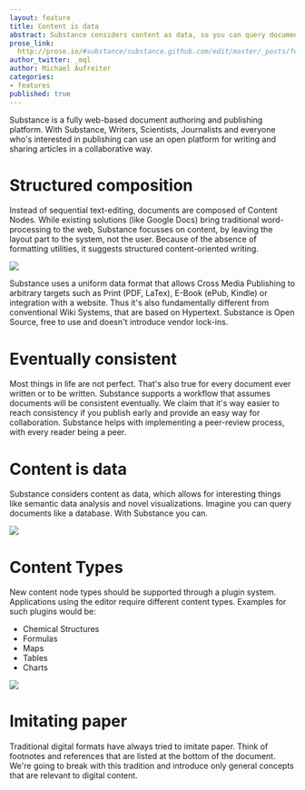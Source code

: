 ```yaml
---
layout: feature
title: Content is data
abstract: Substance considers content as data, so you can query documents like a database.
prose_link:
  http://prose.io/#substance/substance.github.com/edit/master/_posts/features/0100-01-01-content-is-data.md
author_twitter: _mql
author: Michael Aufreiter
categories:
- features
published: true
---
```


Substance is a fully web-based document authoring and publishing platform. With Substance, Writers, Scientists, Journalists and everyone who's interested in publishing can use an open platform for writing and sharing articles in a collaborative way. 

# Structured composition

Instead of sequential text-editing, documents are composed of Content Nodes. While existing solutions (like Google Docs) bring traditional word-processing to the web, Substance focusses on content, by leaving the layout part to the system, not the user. Because of the absence of formatting utilities, it suggests structured content-oriented writing. 


![](http://substance-assets.s3.amazonaws.com/29/0cff0d34004080f40be83968f81af2/editing.png)

Substance uses a uniform data format that allows Cross Media Publishing to arbitrary targets such as Print (PDF, LaTex), E-Book (ePub, Kindle) or integration with a website. Thus it's also fundamentally different from conventional Wiki Systems, that are based on Hypertext. Substance is Open Source, free to use and doesn't introduce vendor lock-ins.

# Eventually consistent

Most things in life are not perfect. That's also true for every document ever written or to be written. Substance supports a workflow that assumes documents will be consistent eventually. We claim that it's way easier to reach consistency if you publish early and provide an easy way for collaboration. Substance helps with implementing a peer-review process, with every reader being a peer.


# Content is data

Substance considers content as data, which allows for interesting things like semantic data analysis and novel visualizations. Imagine you can query documents like a database. With Substance you can.


![](/images/illustrations/content-is-data.png)


# Content Types

New content node types should be supported through a plugin system. Applications using the editor require different content types. Examples for such plugins would be:

- Chemical Structures
- Formulas
- Maps
- Tables
- Charts


![](http://substance-assets.s3.amazonaws.com/62/583a4ca6c6a0bef0868fc8eb8402a7/mom.png)

# Imitating paper

Traditional digital formats have always tried to imitate paper. Think of footnotes and references that are listed at the bottom of the document. We're going to break with this tradition and introduce only general concepts that are relevant to digital content.